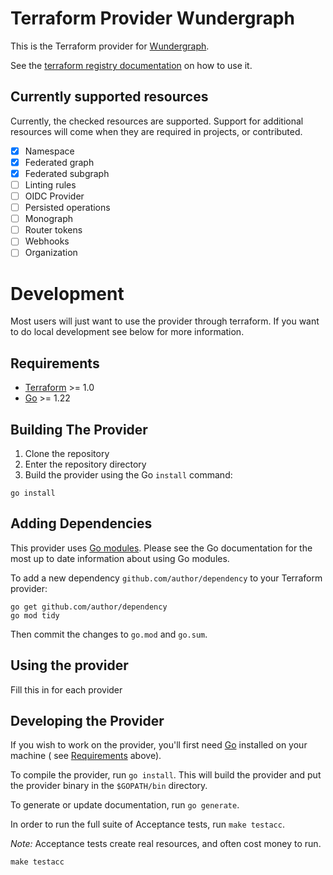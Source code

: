 # Terraform Provider Wundergraph

This is the Terraform provider for [Wundergraph](https://wundergraph.com/).

See the [terraform registry documentation](https://registry.terraform.io/providers/labd/wundergraph/latest/docs) on how
to use it.

## Currently supported resources

Currently, the checked resources are supported. Support for additional resources will come when they are required in
projects, or contributed.

- [x] Namespace
- [x] Federated graph
- [x] Federated subgraph
- [ ] Linting rules
- [ ] OIDC Provider
- [ ] Persisted operations
- [ ] Monograph
- [ ] Router tokens
- [ ] Webhooks
- [ ] Organization

# Development

Most users will just want to use the provider through terraform. If you want to do local development see below for more
information.

## Requirements

- [Terraform](https://developer.hashicorp.com/terraform/downloads) >= 1.0
- [Go](https://golang.org/doc/install) >= 1.22

## Building The Provider

1. Clone the repository
1. Enter the repository directory
1. Build the provider using the Go `install` command:

```shell
go install
```

## Adding Dependencies

This provider uses [Go modules](https://github.com/golang/go/wiki/Modules).
Please see the Go documentation for the most up to date information about using Go modules.

To add a new dependency `github.com/author/dependency` to your Terraform provider:

```shell
go get github.com/author/dependency
go mod tidy
```

Then commit the changes to `go.mod` and `go.sum`.

## Using the provider

Fill this in for each provider

## Developing the Provider

If you wish to work on the provider, you'll first need [Go](http://www.golang.org) installed on your machine (
see [Requirements](#requirements) above).

To compile the provider, run `go install`. This will build the provider and put the provider binary in the `$GOPATH/bin`
directory.

To generate or update documentation, run `go generate`.

In order to run the full suite of Acceptance tests, run `make testacc`.

*Note:* Acceptance tests create real resources, and often cost money to run.

```shell
make testacc
```

